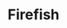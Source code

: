 ---
draft: false
title: Firefish
content:
  id: firefish
  name: Firefish
  website: https://joinfirefish.org/
  short_description: Firefish is based off of Misskey, a powerful microblogging social media platform in the fediverse.
---